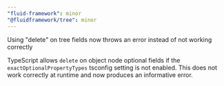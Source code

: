 ```yaml
---
"fluid-framework": minor
"@fluidframework/tree": minor
---
```


Using "delete" on tree fields now throws an error instead of not working correctly

TypeScript allows `delete` on object node optional fields if the `exactOptionalPropertyTypes` tsconfig setting is not
enabled. This does not work correctly at runtime and now produces an informative error.
